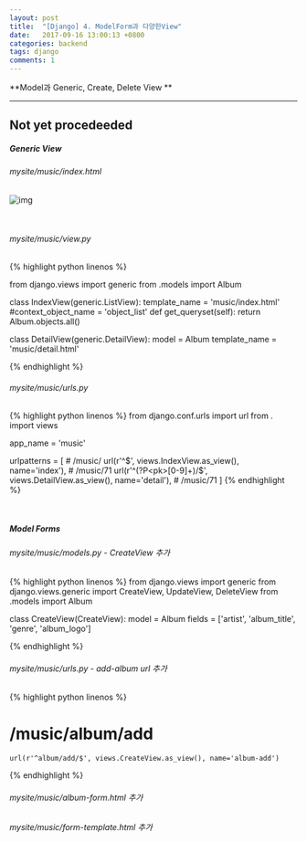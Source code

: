 ```yaml
---
layout: post
title:  "[Django] 4. ModelForm과 다양한View"
date:   2017-09-16 13:00:13 +0800
categories: backend
tags: django
comments: 1
---
```

**Model과 Generic, Create, Delete View **

---
Not yet procedeeded
---

##### Generic View

###### mysite/music/index.html

![img]({{baseurl}}/assets/res/backend/django-4-1.png)

<br>

###### mysite/music/view.py

{% highlight python linenos %}

from django.views import generic
from .models import Album

class IndexView(generic.ListView):
    template_name = 'music/index.html'
    #context_object_name = 'object_list'
    def get_queryset(self):
        return Album.objects.all()

class DetailView(generic.DetailView):
    model = Album
    template_name = 'music/detail.html'

{% endhighlight %}


###### mysite/music/urls.py

{% highlight python linenos %}
from django.conf.urls import url
from . import views

app_name = 'music'

urlpatterns = [
    # /music/
    url(r'^$', views.IndexView.as_view(), name='index'),
    # /music/71
    url(r'^(?P<pk>[0-9]+)/$', views.DetailView.as_view(), name='detail'),
    # /music/71
]
{% endhighlight %}

<br>

##### Model Forms

###### mysite/music/models.py - CreateView 추가

{% highlight python linenos %}
from django.views import generic
from django.views.generic import CreateView, UpdateView, DeleteView
from .models import Album

class CreateView(CreateView):
    model = Album
    fields = ['artist', 'album_title', 'genre', 'album_logo']

{% endhighlight %}

###### mysite/music/urls.py - add-album url 추가

{% highlight python linenos %}
 # /music/album/add
    url(r'^album/add/$', views.CreateView.as_view(), name='album-add')
{% endhighlight %}


###### mysite/music/album-form.html 추가

###### mysite/music/form-template.html 추가
